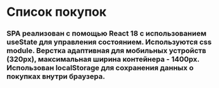 # Список покупок

### SPA реализован с помощью React 18 с использованием useState для управления состоянием. Используются css module. Верстка адаптивная для мобильных устройств (320px), максимальная ширина контейнера - 1400px. Использован localStorage для сохранения данных о покупках внутри браузера.
